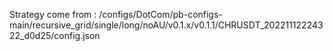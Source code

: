 Strategy come from : /configs/DotCom/pb-configs-main/recursive_grid/single/long/noAU/v0.1.x/v0.1.1/CHRUSDT_20221112224322_d0d25/config.json